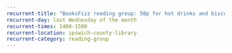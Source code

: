 ```yaml
---
recurrent-title: "BooksFizz reading group: 50p for hot drinks and biscuits"
recurrent-day: last Wednesday of the month
recurrent-times: 1400-1500
recurrent-location: ipswich-county-library
recurrent-category: reading-group
---
```

